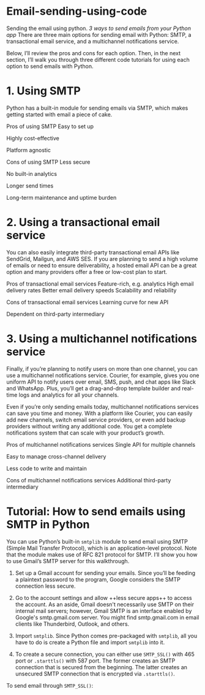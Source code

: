 # Email-sending-using-code
Sending the email using python.
*3 ways to send emails from your Python app*
There are three main options for sending email with Python: SMTP, a transactional email service, and a multichannel notifications service.

Below, I’ll review the pros and cons for each option. Then, in the next section, I’ll walk you through three different code tutorials for using each option to send emails with Python.

# 1. Using SMTP
Python has a built-in module for sending emails via SMTP, which makes getting started with email a piece of cake.

Pros of using SMTP
Easy to set up

Highly cost-effective

Platform agnostic

Cons of using SMTP
Less secure

No built-in analytics

Longer send times

Long-term maintenance and uptime burden

# 2. Using a transactional email service
You can also easily integrate third-party transactional email APIs like SendGrid, Mailgun, and AWS SES. If you are planning to send a high volume of emails or need to ensure deliverability, a hosted email API can be a great option and many providers offer a free or low-cost plan to start.

Pros of transactional email services
Feature-rich, e.g. analytics
High email delivery rates
Better email delivery speeds
Scalability and reliability



Cons of transactional email services
Learning curve for new API

Dependent on third-party intermediary

# 3. Using a multichannel notifications service
Finally, if you’re planning to notify users on more than one channel, you can use a multichannel notifications service. Courier, for example, gives you one uniform API to notify users over email, SMS, push, and chat apps like Slack and WhatsApp. Plus, you’ll get a drag-and-drop template builder and real-time logs and analytics for all your channels.

Even if you’re only sending emails today, multichannel notifications services can save you time and money. With a platform like Courier, you can easily add new channels, switch email service providers, or even add backup providers without writing any additional code. You get a complete notifications system that can scale with your product’s growth.

Pros of multichannel notifications services
Single API for multiple channels

Easy to manage cross-channel delivery

Less code to write and maintain

Cons of multichannel notifications services
Additional third-party intermediary

# Tutorial: How to send emails using SMTP in Python
You can use Python’s built-in `smtplib` module to send email using SMTP (Simple Mail Transfer Protocol), which is an application-level protocol. Note that the module makes use of RFC 821 protocol for SMTP. I’ll show you how to use Gmail’s SMTP server for this walkthrough. 

1. Set up a Gmail account for sending your emails. Since you’ll be feeding a plaintext password to the program, Google considers the SMTP connection less secure. 

2. Go to the account settings and allow ++less secure apps++ to access the account. As an aside, Gmail doesn't necessarily use SMTP on their internal mail servers; however, Gmail SMTP is an interface enabled by Google's smtp.gmail.com server. You might find smtp.gmail.com in email clients like Thunderbird, Outlook, and others.

3. Import `smtplib`. Since Python comes pre-packaged with `smtplib`, all you have to do is create a Python file and import `smtplib` into it. 

4. To create a secure connection, you can either use `SMTP_SSL()` with 465 port or `.starttls()` with 587 port. The former creates an SMTP connection that is secured from the beginning. The latter creates an unsecured SMTP connection that is encrypted via `.starttls()`.

To send email through `SMTP_SSL()`:




